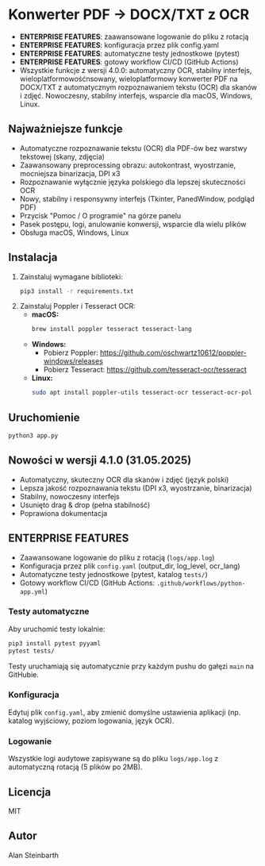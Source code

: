 # Konwerter PDF -> DOCX/TXT z OCR

- **ENTERPRISE FEATURES**: zaawansowane logowanie do pliku z rotacją
- **ENTERPRISE FEATURES**: konfiguracja przez plik config.yaml
- **ENTERPRISE FEATURES**: automatyczne testy jednostkowe (pytest)
- **ENTERPRISE FEATURES**: gotowy workflow CI/CD (GitHub Actions)
- Wszystkie funkcje z wersji 4.0.0: automatyczny OCR, stabilny interfejs, wieloplatformowośćnsowany, wieloplatformowy konwerter PDF na DOCX/TXT z automatycznym rozpoznawaniem tekstu (OCR) dla skanów i zdjęć. Nowoczesny, stabilny interfejs, wsparcie dla macOS, Windows, Linux.

## Najważniejsze funkcje
- Automatyczne rozpoznawanie tekstu (OCR) dla PDF-ów bez warstwy tekstowej (skany, zdjęcia)
- Zaawansowany preprocessing obrazu: autokontrast, wyostrzanie, mocniejsza binarizacja, DPI x3
- Rozpoznawanie wyłącznie języka polskiego dla lepszej skuteczności OCR
- Nowy, stabilny i responsywny interfejs (Tkinter, PanedWindow, podgląd PDF)
- Przycisk "Pomoc / O programie" na górze panelu
- Pasek postępu, logi, anulowanie konwersji, wsparcie dla wielu plików
- Obsługa macOS, Windows, Linux

## Instalacja
1. Zainstaluj wymagane biblioteki:
   ```bash
   pip3 install -r requirements.txt
   ```
2. Zainstaluj Poppler i Tesseract OCR:
   - **macOS:**
     ```bash
     brew install poppler tesseract tesseract-lang
     ```
   - **Windows:**
     - Pobierz Poppler: https://github.com/oschwartz10612/poppler-windows/releases
     - Pobierz Tesseract: https://github.com/tesseract-ocr/tesseract
   - **Linux:**
     ```bash
     sudo apt install poppler-utils tesseract-ocr tesseract-ocr-pol
     ```

## Uruchomienie
```bash
python3 app.py
```

## Nowości w wersji 4.1.0 (31.05.2025)
- Automatyczny, skuteczny OCR dla skanów i zdjęć (język polski)
- Lepsza jakość rozpoznawania tekstu (DPI x3, wyostrzanie, binarizacja)
- Stabilny, nowoczesny interfejs
- Usunięto drag & drop (pełna stabilność)
- Poprawiona dokumentacja

## ENTERPRISE FEATURES

- Zaawansowane logowanie do pliku z rotacją (`logs/app.log`)
- Konfiguracja przez plik `config.yaml` (output_dir, log_level, ocr_lang)
- Automatyczne testy jednostkowe (pytest, katalog `tests/`)
- Gotowy workflow CI/CD (GitHub Actions: `.github/workflows/python-app.yml`)

### Testy automatyczne

Aby uruchomić testy lokalnie:

```bash
pip3 install pytest pyyaml
pytest tests/
```

Testy uruchamiają się automatycznie przy każdym pushu do gałęzi `main` na GitHubie.

### Konfiguracja

Edytuj plik `config.yaml`, aby zmienić domyślne ustawienia aplikacji (np. katalog wyjściowy, poziom logowania, język OCR).

### Logowanie

Wszystkie logi audytowe zapisywane są do pliku `logs/app.log` z automatyczną rotacją (5 plików po 2MB).

## Licencja
MIT

## Autor
Alan Steinbarth
